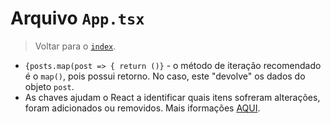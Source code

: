 # Arquivo `App.tsx`

> Voltar para o [`index`](../index.md).

- `{posts.map(post => { return ()}` - o método de iteração recomendado é o `map()`, pois possui retorno. No caso, este "devolve" os dados do objeto `post`.
- As chaves ajudam o React a identificar quais itens sofreram alterações, foram adicionados ou removidos. Mais iformações [AQUI](https://pt-br.reactjs.org/docs/lists-and-keys.html).
